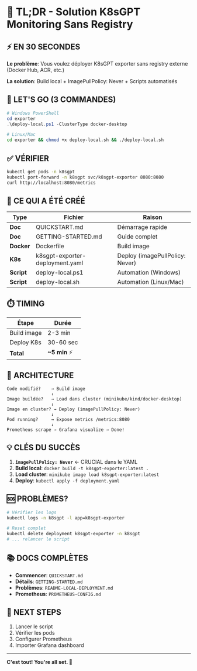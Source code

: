 # 🎯 TL;DR - Solution K8sGPT Monitoring Sans Registry

## ⚡ EN 30 SECONDES

**Le problème**: Vous voulez déployer K8sGPT exporter sans registry externe (Docker Hub, ACR, etc.)

**La solution**: Build local + ImagePullPolicy: Never + Scripts automatisés

## 🚀 LET'S GO (3 COMMANDES)

```powershell
# Windows PowerShell
cd exporter
.\deploy-local.ps1 -ClusterType docker-desktop
```

```bash
# Linux/Mac
cd exporter && chmod +x deploy-local.sh && ./deploy-local.sh
```

## ✅ VÉRIFIER

```bash
kubectl get pods -n k8sgpt
kubectl port-forward -n k8sgpt svc/k8sgpt-exporter 8080:8080
curl http://localhost:8080/metrics
```

## 📁 CE QUI A ÉTÉ CRÉÉ

| Type | Fichier | Raison |
|------|---------|--------|
| **Doc** | QUICKSTART.md | Démarrage rapide |
| **Doc** | GETTING-STARTED.md | Guide complet |
| **Docker** | Dockerfile | Build image |
| **K8s** | k8sgpt-exporter-deployment.yaml | Deploy (imagePullPolicy: Never) |
| **Script** | deploy-local.ps1 | Automation (Windows) |
| **Script** | deploy-local.sh | Automation (Linux/Mac) |

## ⏱️ TIMING

| Étape | Durée |
|-------|-------|
| Build image | 2-3 min |
| Deploy K8s | 30-60 sec |
| **Total** | **~5 min** ⚡ |

## 🎯 ARCHITECTURE

```
Code modifié?    → Build image
                 ↓
Image buildée?   → Load dans cluster (minikube/kind/docker-desktop)
                 ↓
Image en cluster? → Deploy (imagePullPolicy: Never)
                 ↓
Pod running?     → Expose metrics /metrics:8080
                 ↓
Prometheus scrape → Grafana visualize → Done!
```

## 💡 CLÉS DU SUCCÈS

1. **`imagePullPolicy: Never`** ← CRUCIAL dans le YAML
2. **Build local**: `docker build -t k8sgpt-exporter:latest .`
3. **Load cluster**: `minikube image load k8sgpt-exporter:latest`
4. **Deploy**: `kubectl apply -f deployment.yaml`

## 🆘 PROBLÈMES?

```bash
# Vérifier les logs
kubectl logs -n k8sgpt -l app=k8sgpt-exporter

# Reset complet
kubectl delete deployment k8sgpt-exporter -n k8sgpt
# ... relancer le script
```

## 📚 DOCS COMPLÈTES

- **Commencer**: `QUICKSTART.md`
- **Détails**: `GETTING-STARTED.md`
- **Problèmes**: `README-LOCAL-DEPLOYMENT.md`
- **Prometheus**: `PROMETHEUS-CONFIG.md`

## 🎉 NEXT STEPS

1. Lancer le script
2. Vérifier les pods
3. Configurer Prometheus
4. Importer Grafana dashboard

---

**C'est tout! You're all set. 🚀**
